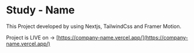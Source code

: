 # Study - Name

This Project developed by using Nextjs, TailwindCss and Framer Motion.

Project is LIVE on -> [https://company-name.vercel.app/](https://company-name.vercel.app/)
